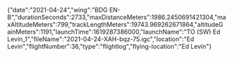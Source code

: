 {"date":"2021-04-24","wing":"BDG EN-B","durationSeconds":2733,"maxDistanceMeters":1986.2450691421304,"maxAltitudeMeters":799,"trackLengthMeters":19743.969262671864,"altitudeGainMeters":1191,"launchTime":1619287386000,"launchName":"TO (SW) Ed Levin_1","fileName":"2021-04-24-XAH-bqz-75.igc","location":"Ed Levin","flightNumber":36,"type":"flightlog","flying-location":"Ed Levin"}
